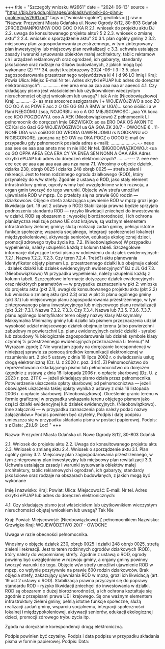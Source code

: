 +++
title = "Szczegóły wniosku W2661"
date = "2024-06-13"
source = "https://bip.brg.gda.pl/images/uploads/wnioski-do-planu-ogolnego/w2661.pdf"
tags = ["wnioski-ogolne"]
geolinks = []
raw = "Nazwa: Prezydent Miasta Gdańska ul. Nowe Ogrody 8/12, 80-803 Gdańsk 2PROBZMANPIOMKW OOO GOO O KA R 2.1. wniosek do projektu aktu DJ 2.2. uwaga do konsultowanego projektu aktu? 5 2 2.3. wniosek o zmianę aktu” 2 2.4. wniosek o sporządzenie aktu” 20 3.1. plan ogólny gminy 2 3.2. miejscowy plan zagospodarowania przestrzennego, w tym zintegrowany plan inwestycyjny lub miejscowy plan rewitalizacji c 3.3. uchwała ustalająca zasady i warunki sytuowania obiektów małej architektury, tablic rektamow ch i urządzeń reklamowych oraz ogrodzeń, ich gabaryty, standardy jakościowe oraz rodzaje na Gliaów budowlanych, z jakich mogą być wykonane (2) ***  34. audyt krajobrazowy 2024 -06- I 3 I 3.5. plan zagospodarowania przestrzennego województwa ki 4 ( d 96 LO Imię i Kraj: Powia Ulica: Miejsc E-mai Nr tel.  Adres skrytki ePUAP lub adres do doręczer elektronicznych”: ............... eee area ena aa zaa aaa naa ar aaeecć 4.1. Czy składający pismo jest właścicielem lub użytkownikiem wieczystym nieruchomości objętej wnioskiem lub uwagą? I tak A nie (Nieobowiązkowo) Kraj: ...........--2- as mss arosorez aszigzaraśw i + WOJEWÓJZIWO a ooo ZO OO OO A nc POWIE aoc z O OE GG GG A BMW ar UGA)... sono oióiiicii a w Rani NEEGÓMU żsca, NOJÓRBIU oo o A OG MIEJSGOWOŚĆ: „aaa YA koca ccc KOO POCZIOWYJ. ooo A AEK (Nieobowiązkowo) Z pełnomocnik LI pełnomocnik do doręczeń Imie  GRZWIGKO: ao ea ERO OAK OŚ AKON TE CZ Kal cio Gaci GG WOJEWÓGZIWO! ua GA GOA ZK 20/7 - OWOCNE € .  11- NONE UGA wra cóiiGGG OG WROGA GAWEN JOMU rs NOIOKANU oO NIGISCONORE. zaoczna oz EO OW ca OKA POCZ o OOOO E-mail (w przypadku gdy pełnomocnik posiada adres e-mail): ..................-..-.- neue aaa eee ee aaa aaa aneta nne rn nie ii0ć Nr tel. (BIGODOWIĄZKOWOJ: «ua oo GO OPPA AREA ECA ERA CY YA ENEA SEN NONN A ÓAA ARA Adres skrytki ePUAP lub adres do doręczeń elektronicznych? ........---- 2. eee eee eee eee ae aaa aaa aaa aaa aaa nza nana 7.1. Wnosimy o objecie działek, działka 230, obręb 0025 i działka 248 obręb 0025 — strefa zieleni i rekreacji. Jest to teren rodzinnego ogrodu działkowego (ROD), który przynależy do w/w strefy. Zgodnie z ustawą o ROD, jako stały element infrastruktury gminy, ogrody winny być uwzględnione w ich rozwoju, a organ gmin tworzyć do tego warunki. Objecie w/w strefa umożliwi ujawnianie ROD w mpzp. Co przełoży się na prawie 600 rodzin — działkowców. Objęcie strefa zakazująca ujawnienie RÓD w mpzp grozi jego likwidacja (art. 19 ust 2 ustawy o RÓD) Stabilizacja prawna będzie sprzyjała podnoszeniu standardu ROD — ryzyko likwidacji zniechęci do inwestowania w działki. ROD są obszarem o : wysokiej bioróżnorodności, i ich ochrona planistyczna realizuje prawo UE oraz krajowe; są ważnym elementem infrastruktury zielonej gminy; służą realizacji zadań gminy, pełniąc istotne funkcje społeczne; wsparcia socjalnego, integracji społeczności lokalnej i międzypokoleniowej, aktywacja seniorów, edukacja ekologicznej dzieci, promocji zdrowego trybu życia itp. 7.2. (Nieobowiązkowo) W przypadku wypełnienia, należy uzupełnić każdą z kolumn tabeli. Szczegółowe informacje dotyczące treści pisma w odniesieniu do działek ewidencyjnych: 7.2.1. Nazwa 7.2.2. 7.2.3. Czy teren 7.2.4. Treść?) aktu planowania Identyfikator objęty pismem Lp.  przestrzennego działki lub obejmuje całość *.* działek działki lub działek ewidencyjnych ewidencyjnych” BJ z JL Gd 7.3. (Nieobowiązkowo) W przypadku wypełnienia, należy uzupełnić każdą z kolumn tabeli. Szczegółowe informacje dotyczące działek ewidencyjnych oraz niektórych parametrów — w przypadku zaznaczenia w pkt 2: wniosku do projektu aktu (pkt 2.1), uwagi do konsultowanego projektu aktu (pkt 2.2) lub wniosku o zmianę aktu (pkt 2.3) oraz w pkt 3: planu ogólnego gminy (pkt 3.1) lub miejscowego planu zagospodarowania przestrzennego, w tym zintegrowanego planu inwestycyjnego lub miejscowego planu rewitalizacji (pkt 3.2): 7.3.1. Nazwa 7.3.2. 7.3.3. Czy 7.3.4. Nazwa lub 7.3.5. 7.3.6. 7.3.7. planu agólnego Identyfikator teren objęty nazwy klasy Maksymalny Maksymalna Minimalny gminy lub działki lub pismem przeznaczenia udział wysokość udział miejscowego działek obejmuje terenu (albo powierzchni zabudowy m powierzchni Lp. planu ewidencyjnych całość działki  - syrubol lub zabudowy % biologicznie zagospodarowania lub działek symbole klasy czynnej % przestrzennego ewidencyjnych  przeznaczenia Li terenu)” M Wyrażam zgodę Z Nie wyrażam zgody na doręczanie korespondencji w niniejszej sprawie za pomocą środków komunikacji elektronicznej w rozumieniu art. 2 pkt 5 ustawy z dnia 18 lipca 2002 r. o świadczeniu usług drogą elektroniczną (Dz. U. z 2020 r. poz. 344). Zl  Pełnomocńictwo do reprezentowania składającego pismo lub pełnomocnictwo do doręczeń (zgodnie z ustawą z dnia 16 listopada 2006 r. o opłacie skarbowej (Dz. U. z 2023 r. poz. 2111)) — jeżeli składający pismo działa przez pełnomocnika.  Potwierdzenie uiszczenia opłaty skarbowej od pełnomocnictwa — jeżeli obowiązek uiszczenia takiej opłaty wynika z ustawy z dnia 16 listopada 2006 r. o opłacie skarbowej.  (Nieobowiązkowo). Określenie granic terenu w formie graficznej w przypadku wskazania terenu objętego pismem jako części działki ewidencyjnej lub działek ewidencyjnych. (Nieobowiązkowo). Inne załączniki — w przypadku zaznaczenia pola należy podać nazwy załączników.» Podpis powinien być czytelny, Podpis i datę podpisu umieszcza się w przypadku składania pisma w postaci papierowej. Podpis: s z Data: „Zś.L6: Loc! "
+++

Nazwa: Prezydent Miasta Gdańska
ul. Nowe Ogrody 8/12, 80-803 Gdańsk

2.1. Wniosek do projektu aktu
2.2. Uwaga do konsultowanego projektu aktu
2.3. Wniosek o zmianę aktu
2.4. Wniosek o sporządzenie aktu
3.1. Plan ogólny gminy
3.2. Miejscowy plan zagospodarowania przestrzennego, w tym zintegrowany plan inwestycyjny lub miejscowy plan rewitalizacji
3.3. Uchwała ustalająca zasady i warunki sytuowania obiektów małej architektury, tablic reklamowych i ogrodzeń, ich gabaryty, standardy jakościowe oraz rodzaje na obszarach budowlanych, z jakich mogą być wykonane

Imię i nazwisko:
Kraj:
Powiat:
Ulica:
Miejscowość:
E-mail:
Nr tel.
Adres skrytki ePUAP lub adres do doręczeń elektronicznych: 

4.1. Czy składający pismo jest właścicielem lub użytkownikiem wieczystym nieruchomości objętej wnioskiem lub uwagą?
Tak
Nie

Kraj:
Powiat:
Miejscowość:
(Nieobowiązkowo)
Z pełnomocnikiem
Nazwisko: Grzwigko
Kraj: WOJEWÓDZTWO
20/7 - OWOCNE

Uwaga w razie obecności pełnomocnika.

Wnosimy o objęcie działek 230, obręb 0025 i działki 248 obręb 0025, strefą zieleni i rekreacji. Jest to teren rodzinnych ogrodów działkowych (ROD), który należy do wspomnianej strefy. Zgodnie z ustawą o ROD, ogrody powinny być uwzględnione w rozwoju gminy, a organy gminy powinny tworzyć warunki do tego. Objęcie w/w strefy umożliwi ujawnienie ROD w mpzp, co wpłynie pozytywnie na prawie 600 rodzin działkowców. Brak objęcia strefy, zakazujący ujawniania ROD w mpzp, grozi ich likwidacją (art. 19 ust 2 ustawy o ROD). Stabilizacja prawna przyczyni się do poprawy standardu ROD - ryzyko likwidacji zniechęci do inwestowania w działki. ROD są obszarem o dużej bioróżnorodności, a ich ochrona kształtuje się zgodnie z przepisami prawa UE i krajowego. Są one ważnym elementem infrastruktury zieleni gminy, pełnią istotne funkcje społeczne, służą realizacji zadań gminy, wsparciu socjalnemu, integracji społeczności lokalnej i międzypokoleniowej, aktywacji seniorów, edukacji ekologicznej dzieci, promocji zdrowego trybu życia itp.

Zgoda na doręczanie korespondencji drogą elektroniczną.

Podpis powinien być czytelny. Podpis i data podpisu w przypadku składania pisma w formie papierowej.
Podpis: 
Data: 


